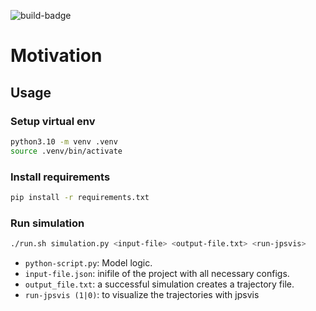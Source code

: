 ![build-badge](https://github.com/PedestrianDynamics/Motivation/actions/workflows/pylint.yml/badge.svg)
# Motivation  

## Usage

### Setup virtual env

```bash
python3.10 -m venv .venv
source .venv/bin/activate
```

### Install requirements

```bash
pip install -r requirements.txt
```

### Run simulation

```bash
./run.sh simulation.py <input-file> <output-file.txt> <run-jpsvis>
```

- `python-script.py`: Model logic.
- `input-file.json`: inifile of the project with all necessary configs.
- `output_file.txt`: a successful simulation creates a trajectory file.
- `run-jpsvis (1|0)`: to visualize the trajectories with jpsvis



